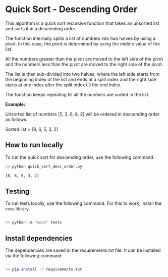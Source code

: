 # Quick Sort - Descending Order

This algorithm is a quick sort recursive function that takes an unsorted list and sorts it in a descending order.

The function internally splits a list of numbers into two halves by using a pivot. In this case, the pivot is determined by using the middle value of the list.

All the numbers greater than the pivot are moved to the left side of the pivot and the numbers less than the pivot are moved to the right side of the pivot.

The list is then sub-divided into two halves, where the left side starts from the beginning index of the list and ends at a split index and the right side starts at one index after the split index till the end index.

The function keeps repeating till all the numbers are sorted in the list.

**Example:**

Unsorted list of numbers [5, 3, 6, 8, 2] will be ordered in descending order as follows. 

Sorted list = [8, 6, 5, 3, 2]

## How to run locally

To run the quick sort for descending order, use the following command.

```bash
>> python quick_sort_desc_order.py

[8, 6, 5, 3, 2]
```

## Testing

To run tests locally, use the following command. For this to work, install the `nose` library.

```bash

>> python -m "nose" tests

```

## Install dependencies

The dependencies are saved in the requirements.txt file. It can be installed via the following command:

```bash

>> pip install -r requirements.txt

```